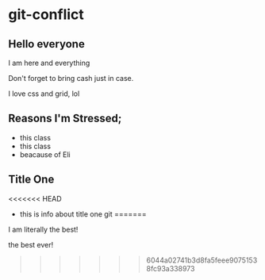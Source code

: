# git-conflict

## Hello everyone

I am here and everything

Don't forget to bring cash just in case.

I love css and grid, lol 

## Reasons I'm Stressed;
- this class
- this class
- beacause of Eli

## Title One
<<<<<<< HEAD
- this is info about title one git
=======

I am literally the best!

the best ever!
>>>>>>> 6044a02741b3d8fa5feee90751538fc93a338973
